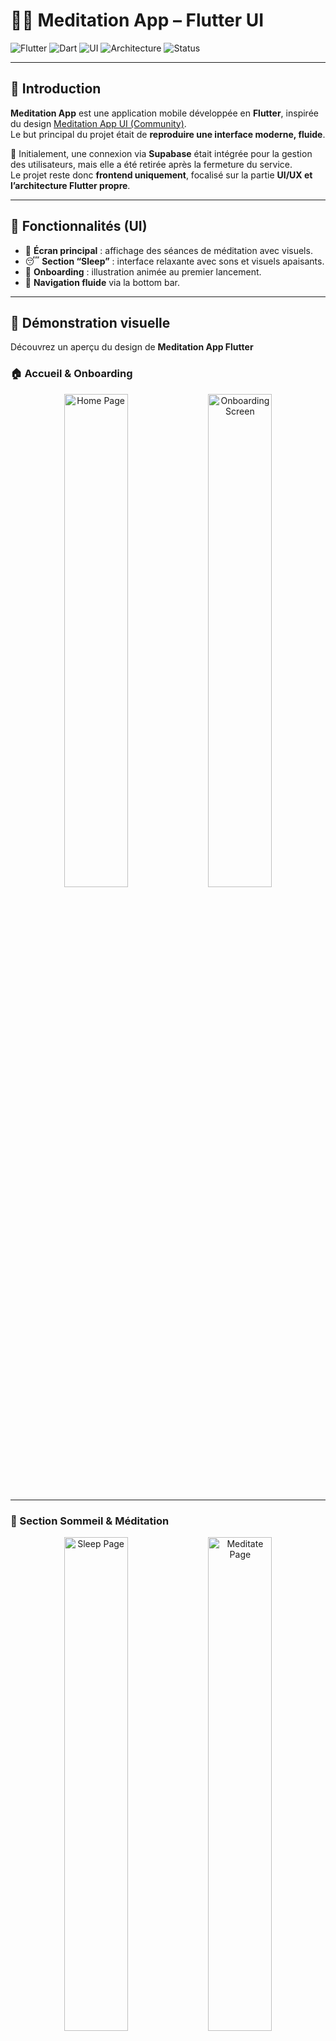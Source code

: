 # 🧘‍♀️ Meditation App – Flutter UI

![Flutter](https://img.shields.io/badge/Flutter-3.5.3+-blue?logo=flutter)
![Dart](https://img.shields.io/badge/Dart-2.19+-blue?logo=dart)
![UI](https://img.shields.io/badge/Focus-UI%20Design-purple)
![Architecture](https://img.shields.io/badge/Architecture-MVVM%2FBLoC-green)
![Status](https://img.shields.io/badge/Backend-Supabase%20Removed-lightgrey)

---

## 📖 Introduction

**Meditation App** est une application mobile développée en **Flutter**, inspirée du design [Meditation App UI (Community)](https://www.figma.com/design/BNucXL99Y5fWG7mYW07kCk/Meditation-app-UI--Community-?node-id=0-1&t=cWR874XrHgPWq5wH-1).  
Le but principal du projet était de **reproduire une interface moderne, fluide**.

🌿 Initialement, une connexion via **Supabase** était intégrée pour la gestion des utilisateurs, mais elle a été retirée après la fermeture du service.  
Le projet reste donc **frontend uniquement**, focalisé sur la partie **UI/UX et l’architecture Flutter propre**.

---

## 🌟 Fonctionnalités (UI)

- 🧘 **Écran principal** : affichage des séances de méditation avec visuels.  
- 😴 **Section “Sleep”** : interface relaxante avec sons et visuels apaisants.  
- 💫 **Onboarding** : illustration animée au premier lancement.  
- 🔄 **Navigation fluide** via la bottom bar.  

---

## 🎥 Démonstration visuelle

Découvrez un aperçu du design de **Meditation App Flutter**  

### 🏠 Accueil & Onboarding
<p align="center">
  <img src="screenshots/home_page_screen.png" alt="Home Page" width="45%" style="border-radius:12px;"/>
  <img src="screenshots/Onboarding_screen.png" alt="Onboarding Screen" width="45%" style="border-radius:12px;"/>
</p>

---

### 🌙 Section Sommeil & Méditation
<p align="center">
  <img src="screenshots/sleep_page_screen.png" alt="Sleep Page" width="45%" style="border-radius:12px;"/>
  <img src="screenshots/meditate_page_screen.png" alt="Meditate Page" width="45%" style="border-radius:12px;"/>
</p>

---

### 🔐 Authentification (UI uniquement)
<p align="center">
  <img src="screenshots/login_screen.png" alt="Login Screen" width="45%" style="border-radius:12px;"/>
  <img src="screenshots/sign_up_screen.png" alt="Sign Up Screen" width="45%" style="border-radius:12px;"/>
</p>

---

## 🛠️ Technologies utilisées

- **Framework** : Flutter `3.5.3+`  
- **Langage** : Dart  
- **Architecture** : MVVM + BLoC  
- **UI Design** : Reproduction Figma *(Meditation App UI – Community)*  
- **State Management** : `flutter_bloc`  
- **Navigation** : `persistent_bottom_nav_bar`  

### 📦 Packages utilisés

| Package | Description |
|----------|-------------|
| `flutter_bloc` | Gestion d’état réactive (BLoC) |
| `carousel_slider` | Carrousels d’images et d’écrans |
| `shared_preferences` | Sauvegarde locale des préférences |
| `flutter_staggered_grid_view` | Grilles et layouts dynamiques |
| `supabase_flutter` | (Désactivé) ancienne auth backend |
| `freezed`, `json_serializable` | Génération de modèles immuables |
| `cupertino_icons` | Icônes iOS par défaut |

---

## ⚙️ Installation

### 🧩 Prérequis

- Flutter SDK `3.5.3+`  
- Android Studio ou VS Code  
- Un appareil ou émulateur pour tester l’application  

### 🚀 Étapes

```bash
# Cloner le projet
git clone https://github.com/votre-username/meditation_app.git

# Aller dans le dossier
cd meditation_app

# Installer les dépendances
flutter pub get

# Lancer l’application
flutter run

```

---

## 🏗️ Architecture du projet

```
MeditationApp/
├── lib/
│   ├── core/
│   │   ├── constants/               # Couleurs, polices, tailles, etc.
│   │   └── widgets/                 # Widgets communs et réutilisables
│   ├── features/
│   │   ├── auth/                    # (Ancien module Supabase, désactivé)
│   │   │   ├── data/
│   │   │   ├── domain/
│   │   │   └── presentation/
│   │   ├── home/                    # Page d'accueil
│   │   │   └── presentation/
│   │   │       ├── pages/
│   │   │       └── widget/
│   │   ├── meditation/              # Page principale de méditation
│   │   │   └── presentation/
│   │   │       └── meditation_page.dart
│   │   ├── profile/                 # Profil utilisateur
│   │   │   └── presentation/
│   │   │       └── profile_page.dart
│   │   └── sleep/                   # Section sommeil
│   │       └── presentation/
│   │           ├── widget/
│   │           └── pages/
│   └── main.dart                    # Point d’entrée principal
├── images/                          # Images & illustrations UI
├── test/                           
├── web/ | macos/ | windows/ | linux/
└── README.md
```
---

## 🗂️ Description des dossiers

- **core/** → contient les constantes globales, styles, couleurs, et widgets réutilisables.
- **features/** → chaque fonctionnalité (auth, home, sleep, meditation, profile) est isolée pour une meilleure maintenabilité.
- **presentation/** → couche interface utilisateur (écrans, widgets, blocs).
- **images/** → contient toutes les illustrations et ressources visuelles.
- **test/** → dossiers de tests unitaires (optionnels).

---

## Contact  

Si vous souhaitez en savoir plus sur ce projet ou discuter de développement Flutter, n’hésitez pas à me contacter :  

**kurkluserhat@gmail.com**   
[GitHub – Serhat6863](https://github.com/Serhat6863)  

---

✨ Développé avec **Flutter**  
© 2025 – Serhat KÜRKLÜ

